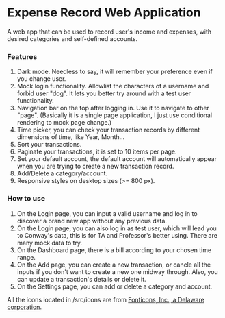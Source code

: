# Expense Record Web Application

A web app that can be used to record user's income and expenses, with desired categories and self-defined accounts.

### Features

1. Dark mode. Needless to say, it will remember your preference even if you change user.
2. Mock login functionality. Allowlist the characters of a username and forbid user "dog". It lets you better try around with a test user functionality.
3. Navigation bar on the top after logging in. Use it to navigate to other "page". (Basically it is a single page application, I just use conditional rendering to mock page change.)
4. Time picker, you can check your transaction records by different dimensions of time, like Year, Month...
5. Sort your transactions.
6. Paginate your transactions, it is set to 10 items per page.
7. Set your default account, the default account will automatically appear when you are trying to create a new transaction record.
8. Add/Delete a category/account.
9. Responsive styles on desktop sizes (>= 800 px).

### How to use

1. On the Login page, you can input a valid username and log in to discover a brand new app without any previous data.
2. On the Login page, you can also log in as test user, which will lead you to Conway's data, this is for TA and Professor's better using. There are many mock data to try.
3. On the Dashboard page, there is a bill according to your chosen time range.
4. On the Add page, you can create a new transaction, or cancle all the inputs if you don't want to create a new one midway through. Also, you can update a transaction's details or delete it.
5. On the Settings page, you can add or delete a category and account.

All the icons located in /src/icons are from [Fonticons, Inc., a Delaware corporation](https://fontawesome.com/license#license).
